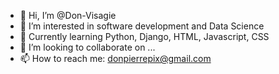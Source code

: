 - 👋 Hi, I’m @Don-Visagie
- 👀 I’m interested in software development and Data Science
- 🌱 Currently learning Python, Django, HTML, Javascript, CSS
- 💞️ I’m looking to collaborate on ...
- 📫 How to reach me: donpierrepix@gmail.com

<!---
Don-Visagie/Don-Visagie is a ✨ special ✨ repository because its `README.md` (this file) appears on your GitHub profile.
You can click the Preview link to take a look at your changes.
--->
